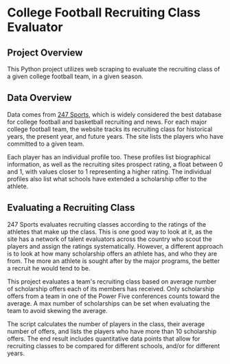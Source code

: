 # College Football Recruiting Class Evaluator

## Project Overview
This Python project utilizes web scraping to evaluate the recruiting class of a given college football team, in a given season.

## Data Overview
Data comes from [247 Sports](https://247sports.com/), which is widely considered the best database for college football and basketball recruiting and news.  For each major college football team, the website tracks its recruiting class for historical years, the present year, and future years.  The site lists the players who have committed to a given team.  

Each player has an individual profile too.  These profiles list biographical information, as well as the recruiting sites prospect rating, a float between 0 and 1, with values closer to 1 representing a higher rating.  The individual profiles also list what schools have extended a scholarship offer to the athlete.  

## Evaluating a Recruiting Class
247 Sports evaluates recruiting classes according to the ratings of the athletes that make up the class.  This is one good way to look at it, as the site has a network of talent evaluators across the country who scout the players and assign the ratings systematically.  However, a different approach is to look at how many scholarship offers an athlete has, and who they are from.  The more an athlete is sought after by the major programs, the better a recruit he would tend to be.  

This project evaluates a team's recruiting class based on average number of scholarship offers each of its members has received.  Only scholarship offers from a team in one of the Power Five conferences counts toward the average.  A max number of scholarships can be set when evaluating the team to avoid skewing the average.  

The script calculates the number of players in the class, their average number of offers, and lists the players who have more than 10 scholarship offers.  The end result includes quantitative data points that allow for recruiting classes to be compared for different schools, and/or for different years. 

